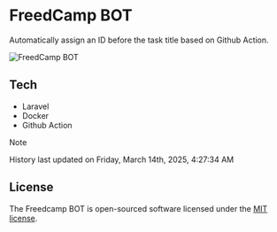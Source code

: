 # FreedCamp BOT

Automatically assign an ID before the task title based on Github Action.

![FreedCamp BOT](https://repository-images.githubusercontent.com/737932867/7d34798b-2680-471c-b089-a78a718d3d6a)

## Tech

- Laravel
- Docker
- Github Action

> [!NOTE]  
> History last updated on Friday, March 14th, 2025, 4:27:34 AM

## License

The Freedcamp BOT is open-sourced software licensed under the [MIT license](https://opensource.org/licenses/MIT).
